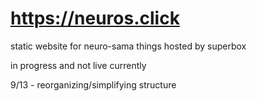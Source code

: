 # <https://neuros.click>

static website for neuro-sama things hosted by superbox

in progress and not live currently

9/13 - reorganizing/simplifying structure
